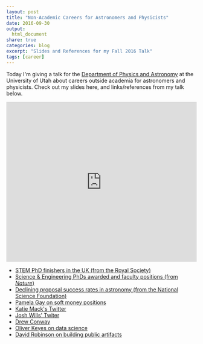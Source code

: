 ```yaml
---
layout: post
title: "Non-Academic Careers for Astronomers and Physicists"
date: 2016-09-30
output:
  html_document
share: true
categories: blog
excerpt: "Slides and References for my Fall 2016 Talk"
tags: [career]
---
```


Today I'm giving a talk for the [Department of Physics and Astronomy](https://www.physics.utah.edu/) at the University of Utah about careers outside academia for astronomers and physicists. Check out my slides here, and links/references from my talk below.


<div><div style="left: 0px; width: 100%; height: 0px; position: relative; padding-bottom: 83.9419%;"><iframe src="http://speakerdeck.com/player/ad0aa99ee64943cb9fa2ac74e3bc7ef9" frameborder="0" allowfullscreen="true" webkitallowfullscreen="true" mozallowfullscreen="true" style="top: 0px; left: 0px; width: 100%; height: 100%; position: absolute;"></iframe></div></div>

- [STEM PhD finishers in the UK (from the Royal Society)](https://royalsociety.org/~/media/Royal_Society_Content/policy/publications/2010/4294970126.pdf)
- [Science & Engineering PhDs awarded and faculty positions (from *Nature*)](http://www.nature.com/nbt/journal/v31/n10/full/nbt.2706.html)
- [Declining proposal success rates in astronomy (from the National Science Foundation)](http://arxiv.org/abs/1510.01647)
- [Pamela Gay on soft money positions](http://www.starstryder.com/2015/11/12/dreaming-of-success-in-an-age-of-diminished-possibility/)
- [Katie Mack's Twitter](https://twitter.com/AstroKatie) 
- [Josh Wills' Twiter](https://twitter.com/josh_wills) 
- [Drew Conway](http://drewconway.com/zia/2013/3/26/the-data-science-venn-diagram) 
- [Oliver Keyes on data science](https://ironholds.org/blog/data-science-is-not-magical-unicorn-foo/)
- [David Robinson on building public artifacts](http://varianceexplained.org/r/year_data_scientist/)
